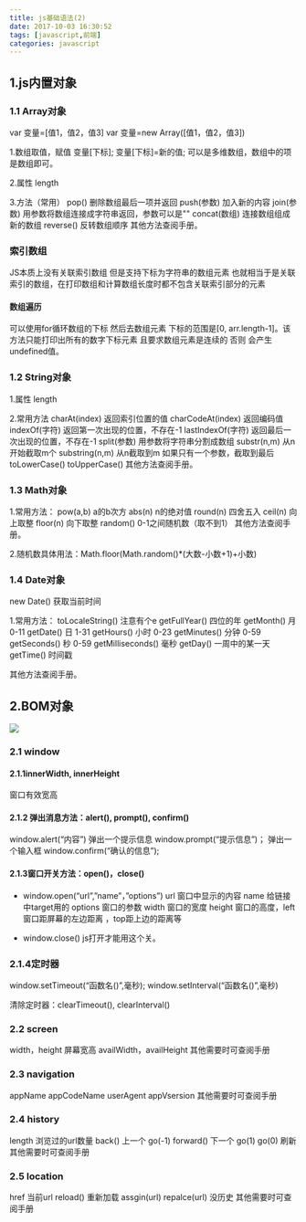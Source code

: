 ```yaml
---
title: js基础语法(2)
date: 2017-10-03 16:30:52
tags: [javascript,前端]
categories: javascript
---
```


## 1.js内置对象
### 1.1 Array对象 ###
var  变量=[值1，值2，值3]
var  变量=new Array([值1，值2，值3])

1.数组取值，赋值
变量[下标];
变量[下标]=新的值;
可以是多维数组，数组中的项是数组即可。

2.属性
length

3.方法（常用）
pop() 删除数组最后一项并返回
push(参数) 加入新的内容
join(参数) 用参数将数组连接成字符串返回，参数可以是""
concat(数组) 连接数组组成新的数组 
reverse() 反转数组顺序
其他方法查阅手册。

### 索引数组 ###
JS本质上没有关联索引数组 但是支持下标为字符串的数组元素 也就相当于是关联索引的数组，在打印数组和计算数组长度时都不包含关联索引部分的元素

#### 数组遍历 ####

可以使用for循环数组的下标 然后去数组元素 下标的范围是[0, arr.length-1]。该方法只能打印出所有的数字下标元素 且要求数组元素是连续的 否则 会产生undefined值。

### 1.2 String对象 ###

1.属性
length

2.常用方法
charAt(index) 返回索引位置的值
charCodeAt(index)  返回编码值
indexOf(字符) 返回第一次出现的位置，不存在-1
lastIndexOf(字符) 返回最后一次出现的位置，不存在-1
split(参数) 用参数将字符串分割成数组
substr(n,m) 从n开始截取m个
substring(n,m) 从n截取到m
如果只有一个参数，截取到最后
toLowerCase()
toUpperCase()
其他方法查阅手册。

### 1.3 Math对象 ###
1.常用方法：
pow(a,b) a的b次方
abs(n) n的绝对值
round(n) 四舍五入
ceil(n) 向上取整
floor(n) 向下取整
random() 0-1之间随机数（取不到1）
其他方法查阅手册。

2.随机数具体用法：Math.floor(Math.random()*(大数-小数+1)+小数)

### 1.4 Date对象 ###
new Date() 获取当前时间

1.常用方法：
toLocaleString()   注意有个e
getFullYear()  四位的年
getMonth() 月 0-11
getDate()  日  1-31
getHours() 小时 0-23
getMinutes() 分钟 0-59
getSeconds() 秒 0-59
getMilliseconds() 毫秒
getDay() 一周中的某一天
getTime() 时间戳

其他方法查阅手册。

## 2.BOM对象 ##
![](/images/js/2.png)

### 2.1 window ###
#### 2.1.1innerWidth, innerHeight ####
窗口有效宽高

#### 2.1.2 弹出消息方法：alert(), prompt(), confirm() ####
window.alert(“内容”) 弹出一个提示信息
window.prompt(“提示信息”)；  弹出一个输入框
window.confirm(“确认的信息”); 

#### 2.1.3窗口开关方法：open()，close() ####
+	window.open(“url”,”name”，”options”)
url 窗口中显示的内容
name 给链接中target用的
options 窗口的参数
width 窗口的宽度 height 窗口的高度，left窗口距屏幕的左边距离 ，top距上边的距离等

+	window.close()
js打开才能用这个关。

### 2.1.4定时器 ###
window.setTimeout(“函数名()”,毫秒);
window.setInterval(“函数名()”,毫秒)

清除定时器：clearTimeout(), clearInterval()

### 2.2 screen ###
width，height 屏幕宽高
availWidth，availHeight
其他需要时可查阅手册

### 2.3 navigation ###
appName
appCodeName
userAgent
appVsersion
其他需要时可查阅手册

### 2.4 history ###
length 浏览过的url数量
back() 上一个
go(-1)
forward() 下一个
go(1)
go(0) 刷新 
其他需要时可查阅手册

### 2.5 location ###
href 当前url
reload() 重新加载
assgin(url) 
repalce(url) 没历史
其他需要时可查阅手册